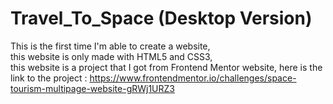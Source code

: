 # Travel_To_Space (Desktop Version)

This is the first time I'm able to create a website, <br>
this website is only made with HTML5 and CSS3,<br>
this website is a project that I got from Frontend Mentor website,
here is the link to the project : https://www.frontendmentor.io/challenges/space-tourism-multipage-website-gRWj1URZ3
